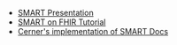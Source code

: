 * [SMART Presentation](https://github.com/cerner/ignite-learning-lab/blob/master/smart-on-fhir/SMART%20on%20FHIR%20intro%20and%20ecosystem%20at%20Cerner.pdf)
* [SMART on FHIR Tutorial](http://engineering.cerner.com/smart-on-fhir-tutorial/)
* [Cerner's implementation of SMART Docs](http://fhir.cerner.com/smart/)